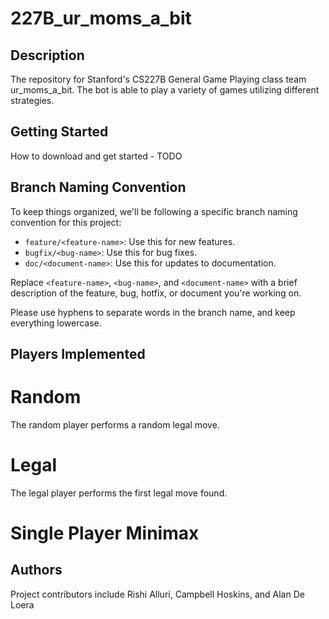 # 227B_ur_moms_a_bit
  
## Description  
  
The repository for Stanford's CS227B General Game Playing class team ur_moms_a_bit. The bot is able to play a variety of games utilizing different strategies.
  
## Getting Started  
  
How to download and get started - TODO 
  
## Branch Naming Convention  
  
To keep things organized, we'll be following a specific branch naming convention for this project:  
  
- `feature/<feature-name>`: Use this for new features.  
- `bugfix/<bug-name>`: Use this for bug fixes.
- `doc/<document-name>`: Use this for updates to documentation.  
  
Replace `<feature-name>`, `<bug-name>`, and `<document-name>` with a brief description of the feature, bug, hotfix, or document you're working on.
  
Please use hyphens to separate words in the branch name, and keep everything lowercase.  
  
## Players Implemented
# Random
The random player performs a random legal move.

# Legal
The legal player performs the first legal move found.

# Single Player Minimax

## Authors  
  
Project contributors include Rishi Alluri, Campbell Hoskins, and Alan De Loera
